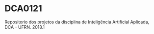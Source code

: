 # DCA0121
Repositorio dos projetos da disciplina de Inteligência Artificial Aplicada, DCA - UFRN. 2018.1
